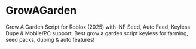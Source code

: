 # GrowAGarden
Grow A Garden Script for Roblox (2025) with INF Seed, Auto Feed, Keyless Dupe &amp; Mobile/PC support. Best grow a garden script keyless for farming, seed packs, duping &amp; auto features!
